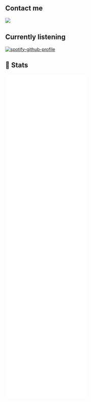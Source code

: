 ## Contact me
![](https://discord.c99.nl/widget/theme-1/525704336869687316.png)<br>
## Currently listening
[![spotify-github-profile](https://spotify-github-profile.vercel.app/api/view?uid=onk4pqr71cij2i8alitrmm5b1&cover_image=false&theme=default&show_offline=true&background_color=121212&interchange=true&bar_color=53b14f&bar_color_cover=false)](https://spotify-github-profile.vercel.app/api/view?uid=onk4pqr71cij2i8alitrmm5b1&redirect=true)
## 🎲 Stats
![](/github-metrics.svg)
